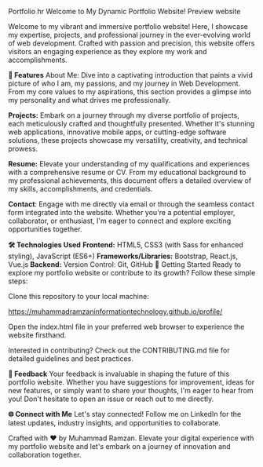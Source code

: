 Portfolio
hr
Welcome to My Dynamic Portfolio Website!
Preview
website

Welcome to my vibrant and immersive portfolio website! Here, I showcase my expertise, projects, and professional journey in the ever-evolving world of web development. Crafted with passion and precision, this website offers visitors an engaging experience as they explore my work and accomplishments.

**🚀 Features**
About Me: Dive into a captivating introduction that paints a vivid picture of who I am, my passions, and my journey in Web Development. From my core values to my aspirations, this section provides a glimpse into my personality and what drives me professionally.

**Projects:** Embark on a journey through my diverse portfolio of projects, each meticulously crafted and thoughtfully presented. Whether it's stunning web applications, innovative mobile apps, or cutting-edge software solutions, these projects showcase my versatility, creativity, and technical prowess.

**Resume:** Elevate your understanding of my qualifications and experiences with a comprehensive resume or CV. From my educational background to my professional achievements, this document offers a detailed overview of my skills, accomplishments, and credentials.

**Contact**: Engage with me directly via email or through the seamless contact form integrated into the website. Whether you're a potential employer, collaborator, or enthusiast, I'm eager to connect and explore exciting opportunities together.

**🛠️ Technologies Used**
**Frontend:** HTML5, CSS3 (with Sass for enhanced styling), JavaScript (ES6+)
**Frameworks/Libraries:** Bootstrap, React.js, Vue.js
**Backend:**
Version Control: Git, GitHub
🚀 Getting Started
Ready to explore my portfolio website or contribute to its growth? Follow these simple steps:

Clone this repository to your local machine:

https://muhammadramzaninformationtechnology.github.io/profile/

Open the index.html file in your preferred web browser to experience the website firsthand.

Interested in contributing? Check out the CONTRIBUTING.md file for detailed guidelines and best practices.

**💬 Feedback**
Your feedback is invaluable in shaping the future of this portfolio website. Whether you have suggestions for improvement, ideas for new features, or simply want to share your thoughts, I'm eager to hear from you! Don't hesitate to open an issue or reach out to me directly.

**🌐 Connect with Me**
Let's stay connected! Follow me on LinkedIn for the latest updates, industry insights, and opportunities to collaborate.

Crafted with ❤️ by Muhammad Ramzan. Elevate your digital experience with my portfolio website and let's embark on a journey of innovation and collaboration together.
